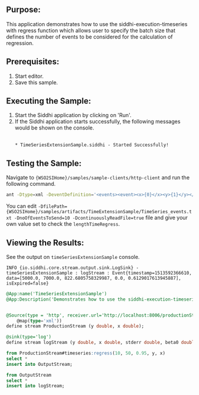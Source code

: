 
## Purpose:
This application demonstrates how to use the siddhi-execution-timeseries with regress function which allows user to specify the batch size that defines the number of events to be considered for the calculation of regression.

## Prerequisites:
1. Start editor.
2. Save this sample.

## Executing the Sample:
1. Start the Siddhi application by clicking on 'Run'.
2. If the Siddhi application starts successfully, the following messages would be shown on the console. <br/><br/>
    ```
    * TimeSeriesExtensionSample.siddhi - Started Successfully!
    ```

## Testing the Sample:
Navigate to `{WSO2SIHome}/samples/sample-clients/http-client` and run the following command.
```bash
ant -Dtype=xml -DeventDefinition='<events><event><x>{0}</x><y>{1}</y></event></events>' -DfilePath={WSO2SIHome}/samples/artifacts/TimeExtensionSample/TimeSeries_events.txt -DnoOfEventsToSend=10 -DcontinuouslyReadFile=true
```
You can edit `-DfilePath={WSO2SIHome}/samples/artifacts/TimeExtensionSample/TimeSeries_events.txt -DnoOfEventsToSend=10 -DcontinuouslyReadFile=true` file and give your own value set to check the `lengthTimeRegress`.

## Viewing the Results:
See the output on `timeSeriesExtensionSample` console.

```
INFO {io.siddhi.core.stream.output.sink.LogSink} - timeSeriesExtensionSample : logStream : Event{timestamp=1513592366610, data=[5000.0, 7000.0, 822.6805758329987, 0.0, 0.6129017613945887], isExpired=false}
```

```sql
@App:name('TimeSeriesExtensionSample')
@App:Description('Demonstrates how to use the siddhi-execution-timeseries with regress function.')


@Source(type = 'http', receiver.url='http://localhost:8006/productionStream', basic.auth.enabled='false',
    @map(type='xml'))
define stream ProductionStream (y double, x double);

@sink(type='log')
define stream logStream (y double, x double, stderr double, beta0 double, beta1 double);

from ProductionStream#timeseries:regress(10, 50, 0.95, y, x)
select *
insert into OutputStream;

from OutputStream
select *
insert into logStream;
```
